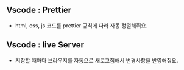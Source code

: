 ## Vscode : Prettier

- html, css, js 코드를 prettier 규칙에 따라 자동 정렬해줘요.

## Vscode : live Server 

- 저장할 때마다 브라우저를 자동으로 새로고침해서 변경사항을 반영해줘요.

